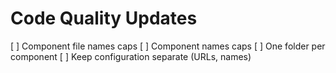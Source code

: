 # Code Quality Updates
[ ] Component file names caps 
[ ] Component names caps
[ ] One folder per component
[ ] Keep configuration separate (URLs, names)

